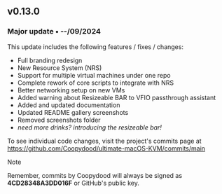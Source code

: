 ## v0.13.0

### Major update • --/09/2024

This update includes the following features / fixes / changes:

- Full branding redesign 
- New Resource System (NRS)
- Support for multiple virtual machines under one repo
- Complete rework of core scripts to integrate with NRS
- Better networking setup on new VMs
- Added warning about Resizeable BAR to VFIO passthrough assistant
- Added and updated documentation
- Updated README gallery screenshots
- Removed screenshots folder
- *need more drinks? introducing the resizeable bar!*

To see individual code changes, visit the project's commits page at <https://github.com/Coopydood/ultimate-macOS-KVM/commits/main>

> [!NOTE]
> Remember, commits by Coopydood will always be signed as **4CD28348A3DD016F** or GitHub's public key.
